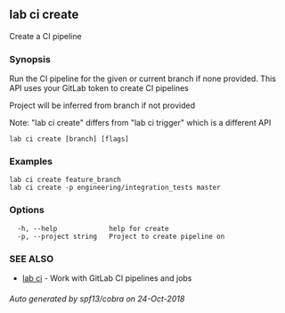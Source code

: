 ## lab ci create

Create a CI pipeline

### Synopsis

Run the CI pipeline for the given or current branch if none provided. This API uses your GitLab token to create CI pipelines

Project will be inferred from branch if not provided

Note: "lab ci create" differs from "lab ci trigger" which is a different API

```
lab ci create [branch] [flags]
```

### Examples

```
lab ci create feature_branch
lab ci create -p engineering/integration_tests master
```

### Options

```
  -h, --help             help for create
  -p, --project string   Project to create pipeline on
```

### SEE ALSO

* [lab ci](lab_ci.md)	 - Work with GitLab CI pipelines and jobs

###### Auto generated by spf13/cobra on 24-Oct-2018

